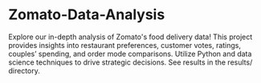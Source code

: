# Zomato-Data-Analysis
Explore our in-depth analysis of Zomato's food delivery data! This project provides insights into restaurant preferences, customer votes, ratings, couples’ spending, and order mode comparisons. Utilize Python and data science techniques to drive strategic decisions. See results in the results/ directory.
